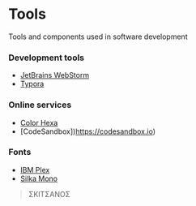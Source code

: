 # Tools
Tools and components used in software development

### Development tools

- [JetBrains WebStorm](https://www.jetbrains.com/webstorm/)
- [Typora](https://typora.io)

### Online services

- [Color Hexa](https://www.colorhexa.com/c52f2f)
- [CodeSandbox])https://codesandbox.io)

### Fonts

- [IBM Plex](https://github.com/IBM/plex)
- [Silka Mono](https://www.atipofoundry.com/fonts/silka-mono)


>ΣΚΙΤΣΑΝΟΣ
